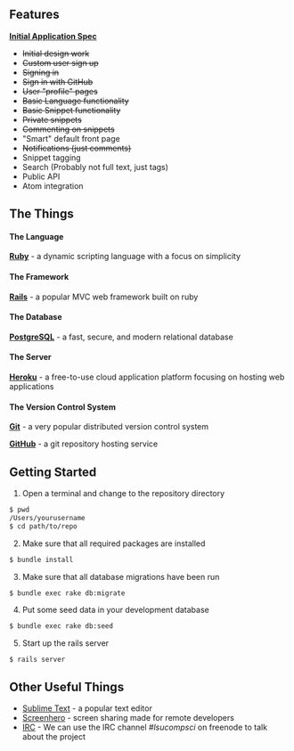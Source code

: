 ## Features

**[Initial Application Spec][spec]**

- ~~Initial design work~~
- ~~Custom user sign up~~
- ~~Signing in~~
- ~~Sign in with GitHub~~
- ~~User "profile" pages~~
- ~~Basic Language functionality~~
- ~~Basic Snippet functionality~~
- ~~Private snippets~~
- ~~Commenting on snippets~~
- "Smart" default front page
- ~~Notifications (just comments)~~
- Snippet tagging
- Search (Probably not full text, just tags)
- Public API
- Atom integration

## The Things

#### The Language

**[Ruby][ruby]** - a dynamic scripting language with a focus on simplicity


#### The Framework

**[Rails][rails]** - a popular MVC web framework built on ruby

#### The Database

**[PostgreSQL][postgre]** - a fast, secure, and modern relational database


#### The Server

**[Heroku][heroku]** - a free-to-use cloud application platform focusing on hosting web applications


#### The Version Control System

**[Git][git]** - a very popular distributed version control system

**[GitHub][github]** - a git repository hosting service


## Getting Started

1. Open a terminal and change to the repository directory

``` bash
$ pwd
/Users/yourusername
$ cd path/to/repo
```

2. Make sure that all required packages are installed

``` bash
$ bundle install
```

3. Make sure that all database migrations have been run

``` bash
$ bundle exec rake db:migrate
```

4. Put some seed data in your development database

``` bash
$ bundle exec rake db:seed
```

5. Start up the rails server

```
$ rails server
```

## Other Useful Things

- [Sublime Text][subl] - a popular text editor
- [Screenhero][screenhero] - screen sharing made for remote developers
- [IRC][irc] - We can use the IRC channel *#lsucompsci* on freenode to talk about the project


[ruby]: https://www.ruby-lang.org/en/
[rails]: http://guides.rubyonrails.org/getting_started.html
[heroku]: https://www.heroku.com/
[git]: http://gitref.org/
[subl]: http://www.sublimetext.com/
[screenhero]: http://screenhero.com/
[github]: https://github.com/
[postgre]: http://www.postgresql.org/
[irc]: http://webchat.freenode.net/?channels=lsucompsci
[spec]: https://docs.google.com/document/d/13zR1kAtHhCP0CI6najiTOtRcOdG9E93Je5OW2Vu1K_s/edit?usp=sharing
